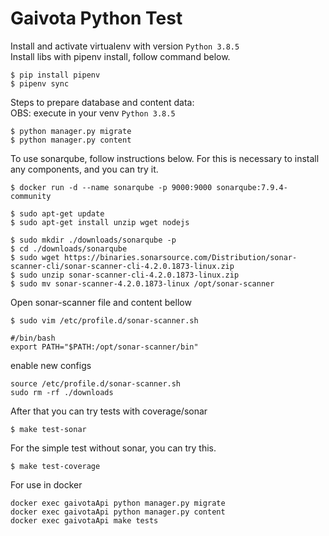 # Gaivota Python Test

Install and activate virtualenv with version ```Python 3.8.5``` </br>
Install libs with pipenv install, follow command below.

```
$ pip install pipenv
$ pipenv sync
```
Steps to prepare database and content data:<br/>
OBS: execute in your venv ```Python 3.8.5```

```
$ python manager.py migrate
$ python manager.py content
```

To use sonarqube, follow instructions below.
For this is necessary to install any components, and you can try it.

```
$ docker run -d --name sonarqube -p 9000:9000 sonarqube:7.9.4-community

$ sudo apt-get update
$ sudo apt-get install unzip wget nodejs

$ sudo mkdir ./downloads/sonarqube -p
$ cd ./downloads/sonarqube
$ sudo wget https://binaries.sonarsource.com/Distribution/sonar-scanner-cli/sonar-scanner-cli-4.2.0.1873-linux.zip
$ sudo unzip sonar-scanner-cli-4.2.0.1873-linux.zip
$ sudo mv sonar-scanner-4.2.0.1873-linux /opt/sonar-scanner
```
Open sonar-scanner file and content bellow

```
$ sudo vim /etc/profile.d/sonar-scanner.sh
```
```
#/bin/bash
export PATH="$PATH:/opt/sonar-scanner/bin"
```
enable new configs
```
source /etc/profile.d/sonar-scanner.sh
sudo rm -rf ./downloads
```

After that you can try tests with coverage/sonar
```
$ make test-sonar

```

For the simple test without sonar, you can try this.
```
$ make test-coverage

```

For use in docker

```
docker exec gaivotaApi python manager.py migrate
docker exec gaivotaApi python manager.py content
docker exec gaivotaApi make tests
```